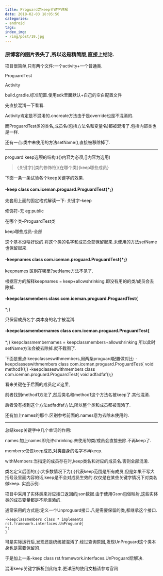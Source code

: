 ```yaml
---
title: Proguard之keep关键字详解
date: 2018-02-03 18:05:56
categories:
- android
tags:
index_img:
- /img/post/19.jpg
---
```

### 原博客的图片丢失了,所以这是精简版,直接上结论.

项目很简单,只有两个文件:一个activity+一个普通类.

ProguardTest

Activity

build.gradle.标准配置.使用sdk里面默认+自己的空白配置文件

先直接混淆一下看看.

Activity肯定是不混淆的.oncreate方法由于是override也是不混淆的.

而ProguardTest类的类名,成员名(包括方法名和变量名)都被混淆了.包括内部类也是一样.

还有一点:类中未使用的方法setName(),直接被移除掉了.

---

proguard keep选项的结构:({}内容为必须,[]内容为选用)

>{关键字}[类的修饰符]{在哪个类}{keep哪些成员}

下面一条一条试验各个keep关键字的效果.

#### -keep class com.iceman.proguard.ProguardTest{*;}

先套用上面的固定格式解读一下:
关键字–keep

修饰符-无 eg:public

在哪个类–ProguardTest类

keep哪些成员-全部

这个基本没啥好说的.将这个类的名字和成员全部保留起来.未使用的方法setName也保留起来.

#### -keepnames class com.iceman.proguard.ProguardTest{*;}

keepnames
区别在哪里?setName方法不见了.

根据官方的解释keepnames = keep+allowshrinking.即没有用的的类/成员会去除掉.

#### -keepclassmembers class com.iceman.proguard.ProguardTest{
*;}

只保留成员名字.类本身的名字被混淆.

#### -keepclassmembernames class com.iceman.proguard.ProguardTest{
*;}
keepclassmembernames = keepclassmembers+allowshrinking
所以此时setName方法会被去除掉.就不截图了.

下面是重点:keepclasseswithmembers,用两条proguard配置做对比:
-keepclasseswithmembers class com.iceman.proguard.ProguardTest{
        void method1();}
-keepclasseswithmembers class com.iceman.proguard.ProguardTest{
void adfadfaf();}


看来关键在于后面的成员定义这里,

前者找到method1方法了,然后类名和method1这个方法名被keep了.其他混淆.

后者没有找到这个方法adfadfaf方法,所以整个类和成员都被混淆了.

还有加上names的那个.区别参考前面的.names意为去除未使用的.

---
总结keep关键字中几个单词的作用:

names:加上names即允许shrinking.未使用的类/成员会直接去除.不再keep了.

members:仅仅keep成员,对类自身的名字不再keep.

withMembers:当指定的成员存在时,keep类名和对应的成员名.否则全部混淆.

类名定义后面的{;}:大多数情况下为{;}代表keep范围是所有成员,但是如果不写大括号及里面内容的话,keep是不会对成员生效的.仅仅是在某些关键字情况下对类名做keep.
实战示例:

项目中采用了实体类来对应接口返回的json数据.由于使用Gson包做映射,这些实体类的成员变量都是不能混淆的.

通常采用的方式是:定义一个Unproguard接口.凡是需要保留的类,都继承这个接口.
```
-keepclassmembers class * implements rst.framework.interfaces.UnProguard{
*;
}
```
可是实际运行后,发现还是统统被混淆了.经过查询原因,发现UnProguard这个类本身也是需要保留的.

于是加上一条-keep class rst.framework.interfaces.UnProguard后解决.

混淆keep关键字解析到此结束.更详细的使用文档请参考官网